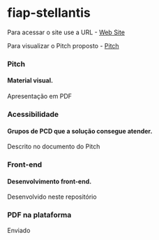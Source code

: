 # fiap-stellantis

Para acessar o site use a URL - <a href="https://lmarquine.github.io/fiap-stellantis/" target="_blank">Web Site</a>

Para visualizar o Pitch proposto - <a href="https://drive.google.com/file/d/1oXvO1DAbCVk0PA9s24tZ6_dq0h7Z54jK/view?usp=sharing" target="_blank">Pitch</a>

### Pitch
#### Material visual.
Apresentação em PDF

### Acessibilidade
#### Grupos de PCD que a solução consegue atender.
Descrito no documento do Pitch

### Front-end
#### Desenvolvimento front-end.
Desenvolvido neste repositório

### PDF na plataforma
Enviado